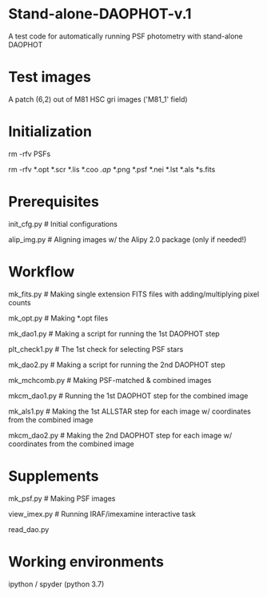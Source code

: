 # Stand-alone-DAOPHOT-v.1
A test code for automatically running PSF photometry with stand-alone DAOPHOT

# Test images
A patch (6,2) out of M81 HSC gri images ('M81_1' field)

# Initialization
rm -rfv PSFs

rm -rfv *.opt *.scr *.lis *.coo *.ap* *.png *.psf *.nei *.lst *.als *s.fits

# Prerequisites
init_cfg.py    # Initial configurations

alip_img.py    # Aligning images w/ the Alipy 2.0 package (only if needed!)

# Workflow
mk_fits.py    # Making single extension FITS files with adding/multiplying pixel counts

mk_opt.py    # Making *.opt files

mk_dao1.py    # Making a script for running the 1st DAOPHOT step

plt_check1.py    # The 1st check for selecting PSF stars

mk_dao2.py    # Making a script for running the 2nd DAOPHOT step

mk_mchcomb.py    # Making PSF-matched & combined images

mkcm_dao1.py    # Running the 1st DAOPHOT step for the combined image

mk_als1.py    # Making the 1st ALLSTAR step for each image w/ coordinates from the combined image

mkcm_dao2.py    # Making the 2nd DAOPHOT step for each image w/ coordinates from the combined image

# Supplements
mk_psf.py    # Making PSF images

view_imex.py    # Running IRAF/imexamine interactive task

read_dao.py

# Working environments
ipython / spyder (python 3.7)
